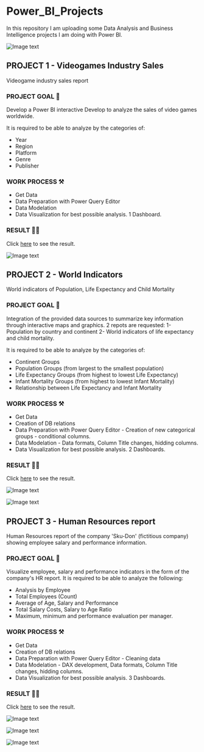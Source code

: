 # Power_BI_Projects


In this repository I am uploading some Data Analysis and Business Intelligence projects I am doing with Power BI.

![Image text](https://github.com/Davidteje/Power_BI_projects/blob/main/img/Power_BI.jpg)



## PROJECT 1 - Videogames Industry Sales
Videogame industry sales report

### PROJECT GOAL 🎯
Develop a Power BI interactive Develop to analyze the sales of video games worldwide.

It is required to be able to analyze by the categories of:
- Year
- Region
- Platform
- Genre
- Publisher

### WORK PROCESS  ⚒️
- Get Data
- Data Preparation with Power Query Editor
- Data Modelation 
- Data Visualization for best possible analysis. 1 Dashboard.

### RESULT 👨‍💻

Click [here](https://app.powerbi.com/view?r=eyJrIjoiNGE5M2Y0MTgtOWJjYi00ZGYwLWJmNTEtMjdkNzRiYTAxMDg4IiwidCI6IjE2NTM0Y2YxLWIxZDMtNDQwZi1iMWZiLTIyYzI1ZDcyM2E1OSIsImMiOjl9) to see the result.

![Image text](https://github.com/Davidteje/Power_BI_projects/blob/main/img/BI%20Dashboard_P1.png)



## PROJECT 2 - World Indicators
World indicators of Population, Life Expectancy and Child Mortality

### PROJECT GOAL 🎯
Integration of the provided data sources to summarize key information through interactive maps and graphics. 
2 repots are requested:
1- Population by country and continent
2- World indicators of life expectancy and child mortality.

It is required to be able to analyze by the categories of:
- Continent Groups
- Population Groups (from largest to the smallest population)
- Life Expectancy Groups (from highest to lowest Life Expectancy)
- Infant Mortality Groups (from highest to lowest Infant Mortality)
- Relationship between Life Expectancy and Infant Mortality 

### WORK PROCESS  ⚒️
- Get Data 
- Creation of DB relations
- Data Preparation with Power Query Editor - Creation of new categorical groups - conditional columns.
- Data Modelation - Data formats, Column Title changes, hidding columns.
- Data Visualization for best possible analysis. 2 Dashboards.

### RESULT 👨‍💻

Click [here](https://app.powerbi.com/view?r=eyJrIjoiZjljZDFkMjUtN2FiZC00ODQ2LWE0ZmQtYzJlOTczNjI2Yzk0IiwidCI6IjE2NTM0Y2YxLWIxZDMtNDQwZi1iMWZiLTIyYzI1ZDcyM2E1OSIsImMiOjl9) to see the result.

![Image text](https://github.com/Davidteje/Power_BI_projects/blob/main/img/BI%20Dashboard_P2_1.png)

![Image text](https://github.com/Davidteje/Power_BI_projects/blob/main/img/BI%20Dashboard_P2_2.png)



## PROJECT 3 - Human Resources report
Human Resources report of the company 'Sku-Don' (fictitious company) showing employee salary and performance information.

### PROJECT GOAL 🎯
Visualize employee, salary and performance indicators in the form of the company's HR report.
It is required to be able to analyze the following:
- Analysis by Employee
- Total Employees (Count)
- Average of Age, Salary and Performance
- Total Salary Costs, Salary to Age Ratio
- Maximum, minimum and performance evaluation per manager.

### WORK PROCESS  ⚒️
- Get Data 
- Creation of DB relations
- Data Preparation with Power Query Editor - Cleaning data
- Data Modelation - DAX development, Data formats, Column Title changes, hidding columns.
- Data Visualization for best possible analysis. 3 Dashboards.

### RESULT 👨‍💻

Click [here](https://app.powerbi.com/view?r=eyJrIjoiNzA3ZjA5ZmQtZmI2Yy00MGI0LThiZmMtN2I2ZDNlM2Y0NmFlIiwidCI6IjE2NTM0Y2YxLWIxZDMtNDQwZi1iMWZiLTIyYzI1ZDcyM2E1OSIsImMiOjl9&pageName=ReportSection) to see the result.

![Image text](https://github.com/Davidteje/Power_BI_projects/blob/main/img/BI%20Dashboard_P3_1.png)

![Image text](https://github.com/Davidteje/Power_BI_projects/blob/main/img/BI%20Dashboard_P3_2.png)

![Image text](https://github.com/Davidteje/Power_BI_projects/blob/main/img/BI%20Dashboard_P3_3.png)


